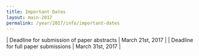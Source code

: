 ```yaml
---
title: Important Dates
layout: main-2017
permalink: /year/2017/info/important-dates
---
```


| Deadline for submission of paper abstracts  | March 21st, 2017 |
| Deadline for full paper submissions         | March 31st, 2017 |


